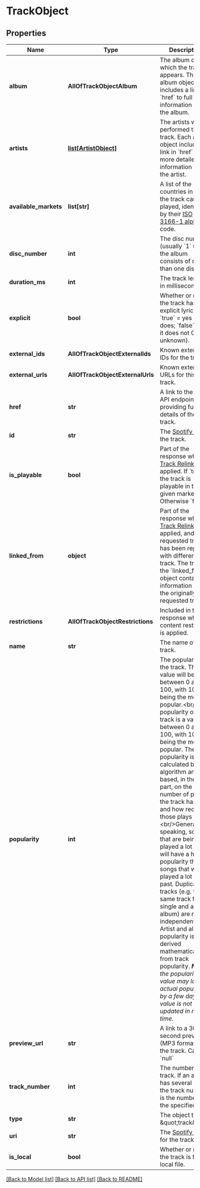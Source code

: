 # TrackObject

## Properties
Name | Type | Description | Notes
------------ | ------------- | ------------- | -------------
**album** | **AllOfTrackObjectAlbum** | The album on which the track appears. The album object includes a link in &#x60;href&#x60; to full information about the album.  | [optional] 
**artists** | [**list[ArtistObject]**](ArtistObject.md) | The artists who performed the track. Each artist object includes a link in &#x60;href&#x60; to more detailed information about the artist.  | [optional] 
**available_markets** | **list[str]** | A list of the countries in which the track can be played, identified by their [ISO 3166-1 alpha-2](http://en.wikipedia.org/wiki/ISO_3166-1_alpha-2) code.  | [optional] 
**disc_number** | **int** | The disc number (usually &#x60;1&#x60; unless the album consists of more than one disc).  | [optional] 
**duration_ms** | **int** | The track length in milliseconds.  | [optional] 
**explicit** | **bool** | Whether or not the track has explicit lyrics ( &#x60;true&#x60; &#x3D; yes it does; &#x60;false&#x60; &#x3D; no it does not OR unknown).  | [optional] 
**external_ids** | **AllOfTrackObjectExternalIds** | Known external IDs for the track.  | [optional] 
**external_urls** | **AllOfTrackObjectExternalUrls** | Known external URLs for this track.  | [optional] 
**href** | **str** | A link to the Web API endpoint providing full details of the track.  | [optional] 
**id** | **str** | The [Spotify ID](/documentation/web-api/concepts/spotify-uris-ids) for the track.  | [optional] 
**is_playable** | **bool** | Part of the response when [Track Relinking](/documentation/web-api/concepts/track-relinking) is applied. If &#x60;true&#x60;, the track is playable in the given market. Otherwise &#x60;false&#x60;.  | [optional] 
**linked_from** | **object** | Part of the response when [Track Relinking](/documentation/web-api/concepts/track-relinking) is applied, and the requested track has been replaced with different track. The track in the &#x60;linked_from&#x60; object contains information about the originally requested track.  | [optional] 
**restrictions** | **AllOfTrackObjectRestrictions** | Included in the response when a content restriction is applied.  | [optional] 
**name** | **str** | The name of the track.  | [optional] 
**popularity** | **int** | The popularity of the track. The value will be between 0 and 100, with 100 being the most popular.&lt;br/&gt;The popularity of a track is a value between 0 and 100, with 100 being the most popular. The popularity is calculated by algorithm and is based, in the most part, on the total number of plays the track has had and how recent those plays are.&lt;br/&gt;Generally speaking, songs that are being played a lot now will have a higher popularity than songs that were played a lot in the past. Duplicate tracks (e.g. the same track from a single and an album) are rated independently. Artist and album popularity is derived mathematically from track popularity. _**Note**: the popularity value may lag actual popularity by a few days: the value is not updated in real time._  | [optional] 
**preview_url** | **str** | A link to a 30 second preview (MP3 format) of the track. Can be &#x60;null&#x60;  | [optional] 
**track_number** | **int** | The number of the track. If an album has several discs, the track number is the number on the specified disc.  | [optional] 
**type** | **str** | The object type: \&quot;track\&quot;.  | [optional] 
**uri** | **str** | The [Spotify URI](/documentation/web-api/concepts/spotify-uris-ids) for the track.  | [optional] 
**is_local** | **bool** | Whether or not the track is from a local file.  | [optional] 

[[Back to Model list]](../README.md#documentation-for-models) [[Back to API list]](../README.md#documentation-for-api-endpoints) [[Back to README]](../README.md)


